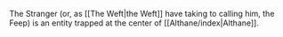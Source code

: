 The Stranger (or, as [[The Weft|the Weft]] have taking to calling him, the Feep) is an entity trapped at the center of [[Althane/index|Althane]].